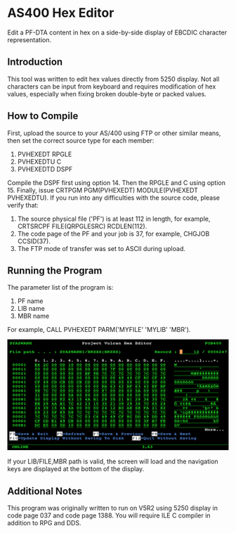 # AS400 Hex Editor
Edit a PF-DTA content in hex on a side-by-side display of EBCDIC character representation.

## Introduction
This tool was written to edit hex values directly from 5250 display. Not all characters can be input from keyboard and requires modification of hex values, especially when fixing broken double-byte or packed values.

## How to Compile
First, upload the source to your AS/400 using FTP or other similar means, then set the correct source type for each member:
1. PVHEXEDT RPGLE
2. PVHEXEDTU C
3. PVHEXEDTD DSPF

Compile the DSPF first using option 14. Then the RPGLE and C using option 15. Finally, issue CRTPGM PGM(PVHEXEDT) MODULE(PVHEXEDT PVHEXEDTU). If you run into any difficulties with the source code, please verify that:
1. The source physical file ('PF') is at least 112 in length, for example, CRTSRCPF FILE(QRPGLESRC) RCDLEN(112).
2. The code page of the PF and your job is 37, for example, CHGJOB CCSID(37).
3. The FTP mode of transfer was set to ASCII during upload.

## Running the Program
The parameter list of the program is:
1. PF name
2. LIB name
3. MBR name

For example, CALL PVHEXEDT PARM('MYFILE' 'MYLIB' 'MBR').

![This is an image](screenshot.png)

If your LIB/FILE,MBR path is valid, the screen will load and the navigation keys are displayed at the bottom of the display.

## Additional Notes
This program was originally written to run on V5R2 using 5250 display in code page 037 and code page 1388. You will require ILE C compiler in addition to RPG and DDS.
